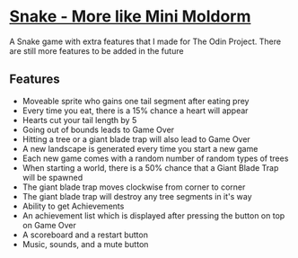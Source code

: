 # [Snake - More like Mini Moldorm](https://cdn.rawgit.com/magfurulabeer/the_odin_project/master/2.%20Web%20Development%20101/etch-a-sketch/index.html)
A Snake game with extra features that I made for The Odin Project. There are still more features to be added in the future

## Features
* Moveable sprite who gains one tail segment after eating prey
* Every time you eat, there is a 15% chance a heart will appear
* Hearts cut your tail length by 5
* Going out of bounds leads to Game Over
* Hitting a tree or a giant blade trap will also lead to Game Over
* A new landscape is generated every time you start a new game
* Each new game comes with a random number of random types of trees
* When starting a world, there is a 50% chance that a Giant Blade Trap will be spawned
* The giant blade trap moves clockwise from corner to corner
* The giant blade trap will destroy any tree segments in it's way
* Ability to get Achievements
* An achievement list which is displayed after pressing the button on top on Game Over
* A scoreboard and a restart button
* Music, sounds, and a mute button

